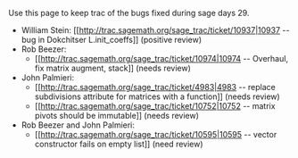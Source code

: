 Use this page to keep trac of the bugs fixed during sage days 29.

  * William Stein: [[http://trac.sagemath.org/sage_trac/ticket/10937|10937 -- bug in Dokchitser L.init_coeffs]]  (positive review)
  * Rob Beezer: 
     * [[http://trac.sagemath.org/sage_trac/ticket/10974|10974 -- Overhaul, fix matrix augment, stack]]  (needs review)
  * John Palmieri:
     * [[http://trac.sagemath.org/sage_trac/ticket/4983|4983 -- replace subdivisions attribute for matrices with a function]] (needs review)
     * [[http://trac.sagemath.org/sage_trac/ticket/10752|10752 -- matrix pivots should be immutable]] (needs review)
  * Rob Beezer and John Palmieri:
     * [[http://trac.sagemath.org/sage_trac/ticket/10595|10595 -- vector constructor fails on empty list]] (need review)
